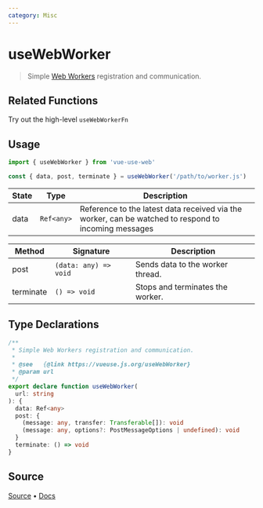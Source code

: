 ```yaml
---
category: Misc
---
```


# useWebWorker

> Simple [Web Workers](https://developer.mozilla.org/en-US/docs/Web/API/Web_Workers_API/Using_web_workers) registration and communication.


## Related Functions

Try out the high-level `useWebWorkerFn`

## Usage

```js
import { useWebWorker } from 'vue-use-web'

const { data, post, terminate } = useWebWorker('/path/to/worker.js')
```

| State | Type       | Description                                                                                          |
| ----- | ---------- | ---------------------------------------------------------------------------------------------------- |
| data  | `Ref<any>` | Reference to the latest data received via the worker, can be watched to respond to incoming messages |


| Method    | Signature             | Description                      |
| --------- | --------------------- | -------------------------------- |
| post      | `(data: any) => void` | Sends data to the worker thread. |
| terminate | `() => void`          | Stops and terminates the worker. |


<!--FOOTER_STARTS-->
## Type Declarations

```typescript
/**
 * Simple Web Workers registration and communication.
 *
 * @see   {@link https://vueuse.js.org/useWebWorker}
 * @param url
 */
export declare function useWebWorker(
  url: string
): {
  data: Ref<any>
  post: {
    (message: any, transfer: Transferable[]): void
    (message: any, options?: PostMessageOptions | undefined): void
  }
  terminate: () => void
}
```

## Source

[Source](https://github.com/vueuse/vueuse/blob/master/packages/core/useWebWorker/index.ts) • [Docs](https://github.com/vueuse/vueuse/blob/master/packages/core/useWebWorker/index.md)


<!--FOOTER_ENDS-->